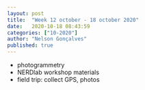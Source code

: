 ```yaml
---
layout: post
title:  "Week 12 october - 18 october 2020"
date:   2020-10-18 08:43:59
categories: ["10-2020"]
author: "Nelson Gonçalves"
published: true
---
```


* photogrammetry
* NERDlab workshop materials
* field trip: collect GPS, photos
